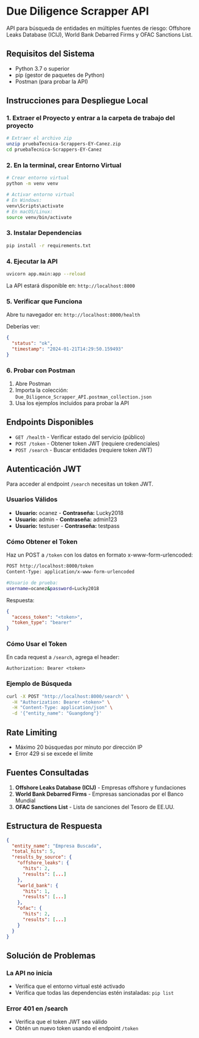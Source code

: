 # Due Diligence Scrapper API

API para búsqueda de entidades en múltiples fuentes de riesgo: Offshore Leaks Database (ICIJ), World Bank Debarred Firms y OFAC Sanctions List.

## Requisitos del Sistema

- Python 3.7 o superior
- pip (gestor de paquetes de Python)
- Postman (para probar la API)

## Instrucciones para Despliegue Local

### 1. Extraer el Proyecto y entrar a la carpeta de trabajo del proyecto
```bash
# Extraer el archivo zip
unzip pruebaTecnica-Scrappers-EY-Canez.zip
cd pruebaTecnica-Scrappers-EY-Canez
```

### 2. En la terminal, crear Entorno Virtual
```bash
# Crear entorno virtual
python -m venv venv

# Activar entorno virtual
# En Windows:
venv\Scripts\activate
# En macOS/Linux:
source venv/bin/activate
```

### 3. Instalar Dependencias
```bash
pip install -r requirements.txt
```

### 4. Ejecutar la API
```bash
uvicorn app.main:app --reload
```

La API estará disponible en: `http://localhost:8000`

### 5. Verificar que Funciona
Abre tu navegador en: `http://localhost:8000/health`

Deberías ver:
```json
{
  "status": "ok",
  "timestamp": "2024-01-21T14:29:50.159493"
}
```

### 6. Probar con Postman
1. Abre Postman
2. Importa la colección: `Due_Diligence_Scrapper_API.postman_collection.json`
3. Usa los ejemplos incluidos para probar la API

## Endpoints Disponibles

- `GET /health` - Verificar estado del servicio (público)
- `POST /token` - Obtener token JWT (requiere credenciales)
- `POST /search` - Buscar entidades (requiere token JWT)

## Autenticación JWT

Para acceder al endpoint `/search` necesitas un token JWT.

### Usuarios Válidos
- **Usuario:** ocanez - **Contraseña:** Lucky2018
- **Usuario:** admin - **Contraseña:** admin123
- **Usuario:** testuser - **Contraseña:** testpass

### Cómo Obtener el Token

Haz un POST a `/token` con los datos en formato x-www-form-urlencoded:

```bash
POST http://localhost:8000/token
Content-Type: application/x-www-form-urlencoded

#Usuario de prueba:
username=ocanez&password=Lucky2018
```

Respuesta:
```json
{
  "access_token": "<token>",
  "token_type": "bearer"
}
```

### Cómo Usar el Token

En cada request a `/search`, agrega el header:
```
Authorization: Bearer <token>
```

### Ejemplo de Búsqueda

```bash
curl -X POST "http://localhost:8000/search" \
  -H "Authorization: Bearer <token>" \
  -H "Content-Type: application/json" \
  -d '{"entity_name": "Guangdong"}'
```

## Rate Limiting

- Máximo 20 búsquedas por minuto por dirección IP
- Error 429 si se excede el límite

## Fuentes Consultadas

1. **Offshore Leaks Database (ICIJ)** - Empresas offshore y fundaciones
2. **World Bank Debarred Firms** - Empresas sancionadas por el Banco Mundial
3. **OFAC Sanctions List** - Lista de sanciones del Tesoro de EE.UU.

## Estructura de Respuesta

```json
{
  "entity_name": "Empresa Buscada",
  "total_hits": 5,
  "results_by_source": {
    "offshore_leaks": {
      "hits": 2,
      "results": [...]
    },
    "world_bank": {
      "hits": 1,
      "results": [...]
    },
    "ofac": {
      "hits": 2,
      "results": [...]
    }
  }
}
```

## Solución de Problemas

### La API no inicia
- Verifica que el entorno virtual esté activado
- Verifica que todas las dependencias estén instaladas: `pip list`

### Error 401 en /search
- Verifica que el token JWT sea válido
- Obtén un nuevo token usando el endpoint `/token`